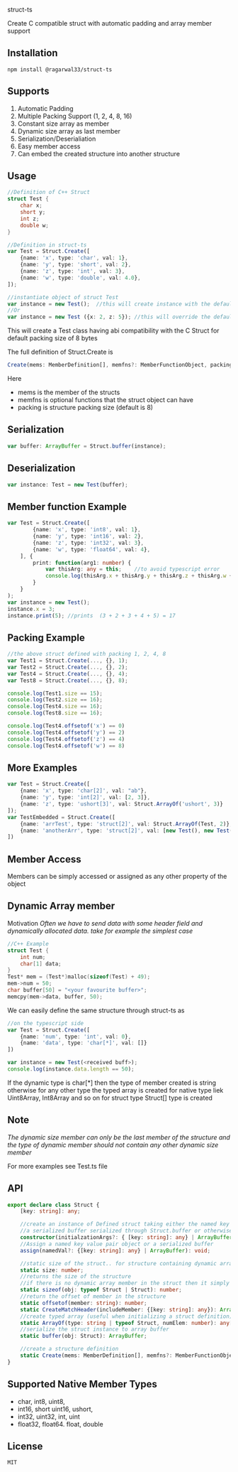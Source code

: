 struct-ts

Create C compatible struct with automatic padding and array member support

Installation
------------
    npm install @ragarwal33/struct-ts

Supports
--------
1. Automatic Padding
2. Multiple Packing Support (1, 2, 4, 8, 16)
3. Constant size array as member
4. Dynamic size array as last member
5. Serialization/Deserialiation
6. Easy member access
7. Can embed the created structure into another structure

Usage
-----
```cpp
//Definition of C++ Struct
struct Test {
    char x;
    short y;
    int z;
    double w;
}
```
```typescript
//Definition in struct-ts
var Test = Struct.Create([
    {name: 'x', type: 'char', val: 1},
    {name: 'y', type: 'short', val: 2},
    {name: 'z', type: 'int', val: 3},
    {name: 'w', type: 'double', val: 4.0},
]);

//instantiate object of struct Test
var instance = new Test();  //this will create instance with the default value specified while creating the definition
//Or
var instance = new Test ({x: 2, z: 5}); //this will override the default value of x and z with the new values provided
```
This will create a Test class having abi compatibility with the C Struct for default packing size of 8 bytes

The full definition of Struct.Create is <br>
```typescript
Create(mems: MemberDefinition[], memfns?: MemberFunctionObject, packing?: number): typeof Struct
```
Here
* mems is the member of the structs
* memfns is optional functions that the struct object can have
* packing is structure packing size (default is 8)

Serialization
--
```typescript
var buffer: ArrayBuffer = Struct.buffer(instance);
```
Deserialization
--
```typescript
var instance: Test = new Test(buffer);
```
Member function Example
------
```typescript
var Test = Struct.Create([
        {name: 'x', type: 'int8', val: 1},
        {name: 'y', type: 'int16', val: 2},
        {name: 'z', type: 'int32', val: 3},
        {name: 'w', type: 'float64', val: 4},
    ], {
        print: function(arg1: number) {
            var thisArg: any = this;    //to avoid typescript error
            console.log(thisArg.x + thisArg.y + thisArg.z + thisArg.w + arg1);
        }
    }
);
var instance = new Test();
instance.x = 3;
instance.print(5); //prints  (3 + 2 + 3 + 4 + 5) = 17
```
Packing Example
--
```typescript
//the above struct defined with packing 1, 2, 4, 8
var Test1 = Struct.Create(..., {}, 1);
var Test2 = Struct.Create(..., {}, 2);
var Test4 = Struct.Create(..., {}, 4);
var Test8 = Struct.Create(..., {}, 8);

console.log(Test1.size == 15);
console.log(Test2.size == 16);
console.log(Test4.size == 16);
console.log(Test8.size == 16);

console.log(Test4.offsetof('x') == 0)
console.log(Test4.offsetof('y') == 2)
console.log(Test4.offsetof('z') == 4)
console.log(Test4.offsetof('w') == 8)
```
More Examples
--
```typescript
var Test = Struct.Create([
    {name: 'x', type: 'char[2]', val: "ab"},
    {name: 'y', type: 'int[2]', val: [2, 3]},
    {name: 'z', type: 'ushort[3]', val: Struct.ArrayOf('ushort', 3)}
]);
var TestEmbedded = Struct.Create([
    {name: 'arrTest', type: 'struct[2]', val: Struct.ArrayOf(Test, 2)},
    {name: 'anotherArr', type: 'struct[2]', val: [new Test(), new Test()]}
])
```
Member Access
--
Members can be simply accessed or assigned as any other property of the object

Dynamic Array member
--
Motivation
*Often we have to send data with some header field and dynamically allocated data. take for example the simplest case*
```cpp
//C++ Example
struct Test {
    int num;
    char[1] data;
}
Test* mem = (Test*)malloc(sizeof(Test) + 49);
mem->num = 50;
char buffer[50] = "<your favourite buffer>";
memcpy(mem->data, buffer, 50);
```
We can easily define the same structure through struct-ts as
```typescript
//on the typescript side
var Test = Struct.Create([
    {name: 'num', type: 'int', val: 0},
    {name: 'data', type: 'char[*]', val: []}
])

var instance = new Test(<received buff>);
console.log(instance.data.length == 50);
```
If the dynamic type is char[*] then the type of member created is string
otherwise for any other type the typed array is created for native type liek Uint8Array, Int8Array and so on
for struct type Struct[] type is created

Note
--
*The dynamic size member can only be the last member of the structure and the type of dynamic member should not contain any other dynamic size member*

For more examples see Test.ts file

API
--
```typescript
export declare class Struct {
    [key: string]: any;

    //create an instance of Defined struct taking either the named key value member variables or
    //a serialized buffer serialized through Struct.buffer or otherwise received from C/C++ side
    constructor(initialzationArgs?: { [key: string]: any} | ArrayBuffer);
    //Assign a named key value pair object or a serialized buffer
    assign(namedVal?: {[key: string]: any} | ArrayBuffer): void;

    //static size of the struct.. for structure containing dynamic array member use sizeof function
    static size: number;
    //returns the size of the structure
    //if there is no dynamic array member in the struct then it simply return above size field
    static sizeof(obj: typeof Struct | Struct): number;
    //return the offset of member in the structure
    static offsetof(member: string): number;
    static CreateMatchHeader(includeMember: {[key: string]: any}): ArrayBuffer;
    //create typed array (useful when initializing a struct definition)
    static ArrayOf(type: string | typeof Struct, numElem: number): any[];
    //serialize the struct instance to array buffer
    static buffer(obj: Struct): ArrayBuffer;

    //create a structure definition
    static Create(mems: MemberDefinition[], memfns?: MemberFunctionObject, packing?: number): typeof Struct;
}
```
Supported Native Member Types
---
* char, int8, uint8,
* int16, short uint16, ushort,
* int32, uint32, int, uint
* float32, float64. float, double

License
--
    MIT
